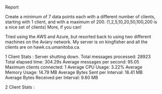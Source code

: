 Report

Create a minimum of 7 data points each with a different number of clients, starting with 1 client, and with a maximum of 200. (1,2,5,10,20,50,100,200 is a nice set of clients) More, if you can!

Tried using the AWS and Azure, but resorted back to using two different machines on the Aviary network. My server is on kingfisher and all the clients are on hawk.cs.umanitoba.ca.

1 Client Stats :
Server shutting down.
Total messages processed: 28923
Total elapsed time: 304.29s
Average messages per second: 95.05
Maximum clients connected: 1
Average CPU Usage: 3.22%
Average Memory Usage: 14.79 MB
Average Bytes Sent per Interval: 16.41 MB
Average Bytes Received per Interval: 9.60 MB

2 Client Stats :
